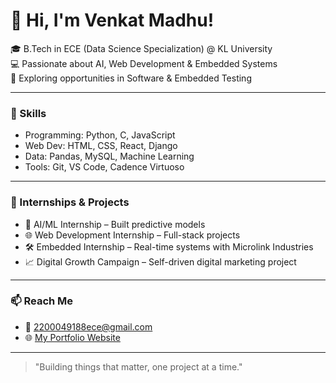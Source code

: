 # 👋 Hi, I'm Venkat Madhu!

🎓 B.Tech in ECE (Data Science Specialization) @ KL University  
💻 Passionate about AI, Web Development & Embedded Systems  
🚀 Exploring opportunities in Software & Embedded Testing

---

### 🧠 Skills
- Programming: Python, C, JavaScript
- Web Dev: HTML, CSS, React, Django
- Data: Pandas, MySQL, Machine Learning
- Tools: Git, VS Code, Cadence Virtuoso

---

### 🏅 Internships & Projects
- 🔬 AI/ML Internship – Built predictive models
- 🌐 Web Development Internship – Full-stack projects
- 🛠 Embedded Internship – Real-time systems with Microlink Industries
- 📈 Digital Growth Campaign – Self-driven digital marketing project

---

### 📫 Reach Me
- 📧 [2200049188ece@gmail.com](mailto:2200049188ece@gmail.com)
- 🌐 [My Portfolio Website](http://127.0.0.1:3000/index.html) <!-- ⚠️ Replace with your deployed GitHub Pages link later -->

---

> "Building things that matter, one project at a time."
